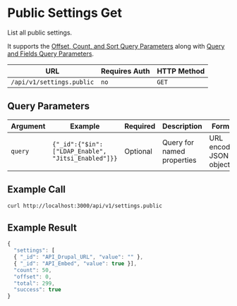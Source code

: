 # Public Settings Get

List all public settings.

It supports the [Offset, Count, and Sort Query Parameters](https://github.com/RocketChat/docs/tree/76dab9a719fdb2d09343eb5dff3f622d8bdc64f7/developer-guides/offset-and-count-and-sort-info/README.md) along with [Query and Fields Query Parameters](https://github.com/RocketChat/docs/tree/76dab9a719fdb2d09343eb5dff3f622d8bdc64f7/developer-guides/query-and-fields-info/README.md).

| URL                       | Requires Auth | HTTP Method |
| ------------------------- | ------------- | ----------- |
| `/api/v1/settings.public` | `no`          | `GET`       |

## Query Parameters

| Argument | Example                                            | Required | Description                | Format                  |
| -------- | -------------------------------------------------- | -------- | -------------------------- | ----------------------- |
| `query`  | `{"_id":{"$in":["LDAP_Enable", "Jitsi_Enabled"]}}` | Optional | Query for named properties | URL encoded JSON object |

## Example Call

```bash
curl http://localhost:3000/api/v1/settings.public
```

## Example Result

```javascript
{
  "settings": [
  { "_id": "API_Drupal_URL", "value": "" },
  { "_id": "API_Embed", "value": true }],
  "count": 50,
  "offset": 0,
  "total": 299,
  "success": true
}
```

